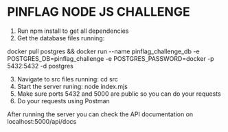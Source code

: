 # PINFLAG NODE JS CHALLENGE

1) Run npm install to get all dependencies
2) Get the database files running:

docker pull postgres && docker run --name pinflag_challenge_db -e POSTGRES_DB=pinflag_challenge -e POSTGRES_PASSWORD=docker -p 5432:5432 -d postgres

3) Navigate to src files running: cd src
4) Start the server runing: node index.mjs
5) Make sure ports 5432 and 5000 are public so you can do your requests
6) Do your requests using Postman

After running the server you can check the API documentation on localhost:5000/api/docs
